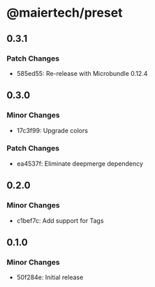# @maiertech/preset

## 0.3.1

### Patch Changes

- 585ed55: Re-release with Microbundle 0.12.4

## 0.3.0

### Minor Changes

- 17c3f99: Upgrade colors

### Patch Changes

- ea4537f: Eliminate deepmerge dependency

## 0.2.0

### Minor Changes

- c1bef7c: Add support for Tags

## 0.1.0

### Minor Changes

- 50f284e: Initial release
